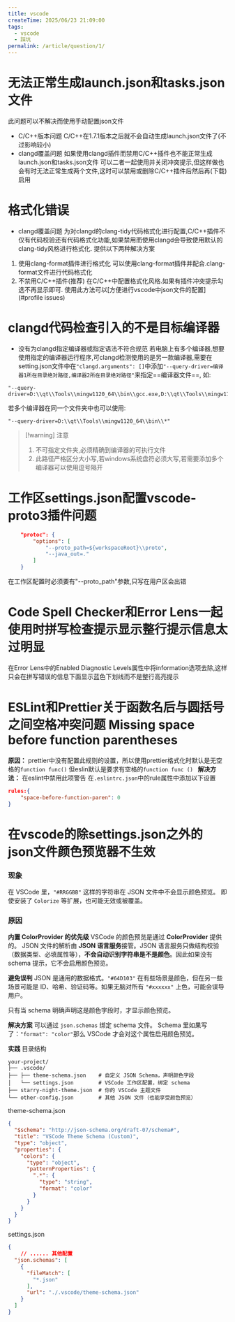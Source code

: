 ```yaml
---
title: vscode
createTime: 2025/06/23 21:09:00
tags:
  - vscode
  - 踩坑
permalink: /article/question/1/
---
```

# 无法正常生成launch.json和tasks.json文件
此问题可以不解决而使用手动配置json文件
- C/C++版本问题
C/C++在1.7.1版本之后就不会自动生成launch.json文件了(不过影响较小)
- clangd覆盖问题
如果使用clangd插件而禁用C/C++插件也不能正常生成launch.json和tasks.json文件
可以二者一起使用并关闭冲突提示,但这样做也会有时无法正常生成两个文件,这时可以禁用或删除C/C++插件后然后再(下载)启用

# 格式化错误
- clangd覆盖问题
为对clangd的clang-tidy代码格式化进行配置,C/C++插件不仅有代码校验还有代码格式化功能,如果禁用而使用clangd会导致使用默认的clang-tidy风格进行格式化. 提供以下两种解决方案
1. 使用clang-format插件进行格式化
可以使用clang-format插件并配合.clang-format文件进行代码格式化
2. 不禁用C/C++插件(推荐)
在C/C++中配置格式化风格.如果有插件冲突提示勾选不再显示即可.
使用此方法可以[方便进行vscode中json文件的配置](#profile issues)

# clangd代码检查引入的不是目标编译器
- 没有为clangd指定编译器或指定语法不符合规范
若电脑上有多个编译器,想要使用指定的编译器运行程序,可clangd检测使用的是另一款编译器,需要在setting.json文件中在`"clangd.arguments": []`中添加`"--query-driver=编译器1所在目录绝对路径,编译器2所在目录绝对路径"`来指定==编译器文件==, 如:
```
"--query-driver=D:\\qt\\Tools\\mingw1120_64\\bin\\gcc.exe,D:\\qt\\Tools\\mingw1120_64\\bin\\g++.exe"
```
若多个编译器在同一个文件夹中也可以使用:
```
"--query-driver=D:\\qt\\Tools\\mingw1120_64\\bin\\*"
```

> [!warning] 注意
> 1. 不可指定文件夹,必须精确到编译器的可执行文件
> 2. 此路径严格区分大小写,若windows系统盘符必须大写,若需要添加多个编译器可以使用逗号隔开

# 工作区settings.json配置vscode-proto3插件问题
```json
    "protoc": {
        "options": [
            "--proto_path=${workspaceRoot}\\proto",
            "--java_out=."
        ]
    }
```
在工作区配置时必须要有"--proto_path"参数,只写在用户区会出错

# Code Spell Checker和Error Lens一起使用时拼写检查提示显示整行提示信息太过明显
在Error Lens中的Enabled Diagnostic Levels属性中将information选项去除,这样只会在拼写错误的信息下面显示蓝色下划线而不是整行高亮提示


# ESLint和Prettier关于函数名后与圆括号之间空格冲突问题 Missing space before function parentheses
**原因：**
prettier中没有配置此规则的设置，所以使用prettier格式化时默认是无空格的`function func()`
但eslin默认是要求有空格的`function func () `
**解决方法：**
在eslint中禁用此项警告
在`.eslintrc.json`中的rule属性中添加以下设置
```.eslintrc.json
rules:{
	"space-before-function-paren": 0
}
```

# 在vscode的除settings.json之外的json文件颜色预览器不生效

### 现象
在 VSCode 里，`"#RRGGBB"` 这样的字符串在 JSON 文件中不会显示颜色预览。
即使安装了 `Colorize` 等扩展，也可能无效或被覆盖。

### 原因

**内置 ColorProvider 的优先级**
VSCode 的颜色预览是通过 **ColorProvider** 提供的。 JSON 文件的解析由 **JSON 语言服务**接管。JSON 语言服务只做结构校验（数据类型、必填属性等），**不会自动识别字符串是不是颜色**。因此如果没有 schema 提示，它不会启用颜色预览。

**避免误判**
JSON 是通用的数据格式。`"#64D103"` 在有些场景是颜色，但在另一些场景可能是 ID、哈希、验证码等。如果无脑对所有 `"#xxxxxx"` 上色，可能会误导用户。

只有当 schema 明确声明这是颜色字段时，才显示颜色预览。

**解决方案**
可以通过 `json.schemas` 绑定 schema 文件。
Schema 里如果写了：`"format": "color"`那么 VSCode 才会对这个属性启用颜色预览。

**实践**
目录结构
```
your-project/
├── .vscode/
├── ├── theme-schema.json    # 自定义 JSON Schema，声明颜色字段
│   └── settings.json        # VSCode 工作区配置，绑定 schema
├── starry-night-theme.json  # 你的 VSCode 主题文件
└── other-config.json        # 其他 JSON 文件（也能享受颜色预览）
```

theme-schema.json
```json
{
  "$schema": "http://json-schema.org/draft-07/schema#",
  "title": "VSCode Theme Schema (Custom)",
  "type": "object",
  "properties": {
    "colors": {
      "type": "object",
      "patternProperties": {
        ".*": {
          "type": "string",
          "format": "color"
        }
      }
    }
  }
}
```

settings.json
```json
{
	// ...... 其他配置
  "json.schemas": [
    {
      "fileMatch": [
        "*.json"
      ],
      "url": "./.vscode/theme-schema.json"
    }
  ]
}
```
